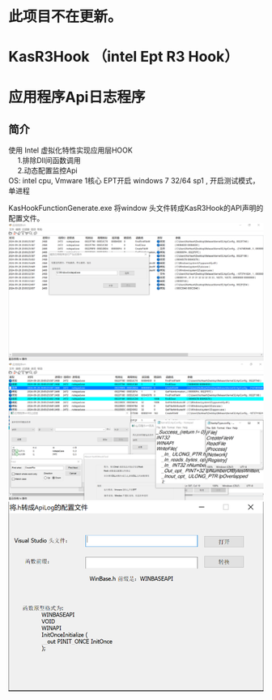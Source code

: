 # 此项目不在更新。
# KasR3Hook （intel Ept R3 Hook）
# 应用程序Api日志程序
## 简介
使用 Intel 虚拟化特性实现应用层HOOK\
&emsp; 1.排除Dll间函数调用\
&emsp; 2.动态配置监控Api\
OS: intel cpu, Vmware 1核心 EPT开启 windows 7 32/64 sp1 , 开启测试模式，单进程

KasHookFunctionGenerate.exe 将window 头文件转成KasR3Hook的API声明的配置文件。\
![Image text](MarkDown/Main.PNG)
![Image text](MarkDown/Filter.PNG)
![Image text](MarkDown/Decl.PNG)

